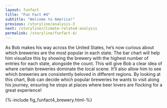 ```yaml
---
layout: funfact
title: "Fun Fact #4"
subtitle: "Welcome to America!"
previous: /storyline/analysis-3
next: /storyline/climate-related-analysis
permalink: /storyline/funfact-4/
---
```


As Bob makes his way across the United States, he’s now curious about which breweries are the most popular in each state. The bar chart will help him visualize this by showing the brewery with the highest number of entries for each state, alongside the count. This will give Bob a clear idea of where certain breweries dominate the local scene. It’ll also allow him to see which breweries are consistently beloved in different regions. By looking at this chart, Bob can decide which popular breweries he wants to visit along his journey, ensuring he stops at places where beer lovers are flocking for a great experience!

<div style="align: center;">
    {%-include fig_funfact4_brewery.html-%}
</div>
